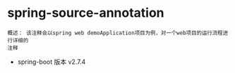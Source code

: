 # spring-source-annotation
```
概述： 该注释会以spring web demoApplication项目为例，对一个web项目的运行流程进行详细的
注释
```
- spring-boot 版本 v2.7.4

